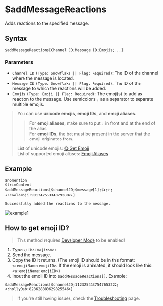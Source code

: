 # $addMessageReactions
Adds reactions to the specified message.

## Syntax
```
$addMessageReactions[Channel ID;Message ID;Emojis;...]
```

### Parameters
- `Channel ID` `(Type: Snowflake || Flag: Required)`: The ID of the channel where the message is located.
- `Message ID` `(Type: Snowflake || Flag: Required)`: The ID of the message to which the reactions will be added.
- `Emojis` `(Type: Emoji || Flag: Required)`: The emoji(s) to add as reaction to the message. Use semicolons `;` as a separator to separate multiple emojis.

> You can use **unicode emojis**, **emoji IDs**, and **emoji aliases**.
> > For **emoji aliases**, make sure to put `:` in front and at the end of the alias. \
> > For **emoji IDs**, the bot must be present in the server that the emoji originates from. 
> 
> List of unicode emojis: [😋 Get Emoji](https://getemoji.com) \
> List of supported emoji aliases: [Emoji Aliases](https://botdesignerdiscord.com/public/emoji_alias_list)

## Example
```
$nomention
$trimContent
$addMessageReactions[$channelID;$message[1];👍;✨;<:coolemoji:991742553340792882>]

Successfully added the reactions to the message.
```
![example1](https://user-images.githubusercontent.com/111157596/249183563-89753bae-aa63-4f42-8172-30975f468189.gif)

## How to get emoji ID?

> This method requires [Developer Mode](https://support.discord.com/hc/en-us/articles/206346498-Where-can-I-find-my-User-Server-Message-ID-) to be enabled! 

1. Type `\:TheEmojiName:`
2. Send the message.
3. Copy the ID it returns. (The emoji ID should be in this format: `<:emojiName:emojiID>`. If the emoji is animated, it should look like this: `<a:emojiName:emojiID>`)
4. Input the emoji ID into `$addMessageReactions[]`. Example:

```
$addMessageReactions[$channelID;1123254137547653222;<:hollyDab:828628880629825546>]
```


> If you're still having issues, check the [Troubleshooting](../resources/troubleshooting.md#the-bot-fails-to-add-reactions) page.
